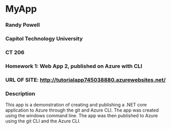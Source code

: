 # MyApp
### Randy Powell
### Capitol Technology University
### CT 206
### Homework 1: Web App 2, published on Azure with CLI
### URL OF SITE: http://tutorialapp745038880.azurewebsites.net/

### Description
This app is a demonstration of creating and publishing a .NET core application to Azure through the git and Azure CLI.
The app was created using the windows command line. The app was then published to Azure using the git CLI and the Azure CLI.
